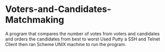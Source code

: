 # Voters-and-Candidates-Matchmaking
A program that compares the number of votes from voters and candidates and orders the candidates from best to worst
Used Putty a SSH and Telnet Client then ran Scheme UNIX machine to run the program. 
